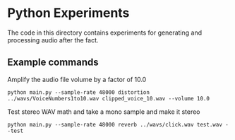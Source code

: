 # Python Experiments

The code in this directory contains experiments for generating and processing audio after the fact.

## Example commands


Amplify the audio file volume by a factor of 10.0
```
python main.py --sample-rate 48000 distortion ../wavs/VoiceNumbers1to10.wav clipped_voice_10.wav --volume 10.0
```

Test stereo WAV math and take a mono sample and make it stereo
```
python main.py --sample-rate 48000 reverb ../wavs/click.wav test.wav --test
```
